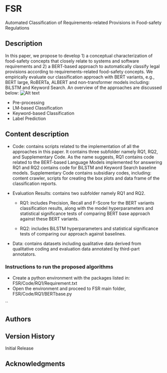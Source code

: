 # FSR
Automated Classification of Requirements-related Provisions in Food-safety Regulations

## Description

In this paper, we propose to develop 1) a conceptual characterization of food-safety concepts that closely relate to systems and software requirements and 2) a BERT-based approach to automatically classify legal provisions according to requirements-related food-safety concepts. We empirically evaluate our classification approach with BERT variants, e.g., BERT large, RoBERTa, ALBERT and non-transformer models including: BiLSTM and Keyword Search.
An overview of the approaches are discussed below:
![Alt text](https://drive.google.com/uc?id=1w-H2pt7RBCNpUqqB5eE3EkPnO59A8EwT)

* Pre-processing
* LM-based Classification
* Keyword-based Classification
* Label Prediction


## Content description
* Code: contains scripts related to the implementation of all the approaches in this paper. It contains three subfolder namely RQ1, RQ2, and Supplementary Code. As the name suggests, RQ1 contains code related to the BERT-based Language Models implemented for answering RQ1 and RQ2 contains code for BiLSTM and Keyword Search baseline models. Supplementary Code contains subsidiary codes, including: content crawler, scripts for creating the box plots and data frame of the classification reports.

* Evaluation Results: contains two subfolder namely RQ1 and RQ2. 

    * RQ1: includes Precision, Recall and F-Score for the BERT variants classification results, along with the model hyperparameters and statistical significance tests of comparing BERT base approach against these BERT variants.
    
    * RQ2: includes BiLSTM hyperparameters and statistical significance tests of comparing our approach against baselines.
    
* Data: contains datasets including qualitative data derived from qualitative coding and evaluation data annotated by third-part annotators.

### Instructions to run the proposed algorithms

* Create a python environment with the packages listed in: FSR/Code/RQ1/Requirement.txt
* Open the environment and proceed to FSR main folder, FSR/Code/RQ1/BERTbase.py


``

## Authors


## Version History

Initial Release


## Acknowledgments
